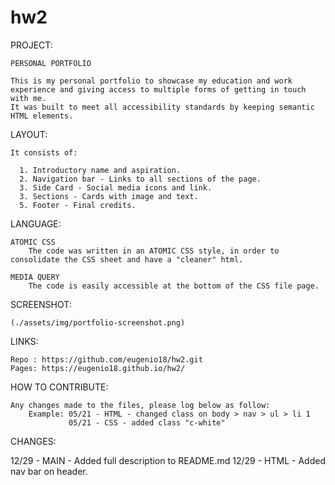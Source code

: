 # hw2
PROJECT: 

    PERSONAL PORTFOLIO 

    This is my personal portfolio to showcase my education and work experience and giving access to multiple forms of getting in touch with me. 
    It was built to meet all accessibility standards by keeping semantic HTML elements. 


LAYOUT:

    It consists of: 

      1. Introductory name and aspiration.
      2. Navigation bar - Links to all sections of the page.
      3. Side Card - Social media icons and link.
      3. Sections - Cards with image and text.
      5. Footer - Final credits.


LANGUAGE:

    ATOMIC CSS
        The code was written in an ATOMIC CSS style, in order to consolidate the CSS sheet and have a "cleaner" html. 

    MEDIA QUERY
        The code is easily accessible at the bottom of the CSS file page.


SCREENSHOT:

    (./assets/img/portfolio-screenshot.png)


LINKS:

    Repo : https://github.com/eugenio18/hw2.git
    Pages: https://eugenio18.github.io/hw2/
 

HOW TO CONTRIBUTE:

    Any changes made to the files, please log below as follow:
        Example: 05/21 - HTML - changed class on body > nav > ul > li 1
                 05/21 - CSS - added class "c-white"

CHANGES:

12/29 - MAIN - Added full description to README.md
12/29 - HTML - Added nav bar on header.



